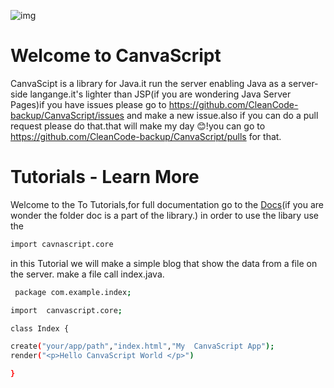 
![img](https://upload.wikimedia.org/wikipedia/commons/0/01/CanvaScript.png "a tite")
# Welcome to CanvaScript
CanvaScipt is a library for Java.it run the server enabling Java as a server-side langange.it's lighter than JSP(if you are wondering Java Server Pages)if you have issues please go to
https://github.com/CleanCode-backup/CanvaScript/issues
and make a new issue.also if you can  do a pull request please do that.that will make my day 😊!you can go to
https://github.com/CleanCode-backup/CanvaScript/pulls for that.
# Tutorials - Learn More 
Welcome to the To Tutorials,for full documentation go to the <a href="Docs.md">Docs</a>(if you are wonder the folder doc is a part of the library.) 
in order to use the libary use the  
```sh 
import cavnascript.core
```

in this Tutorial we will make a simple blog that show the data from a file on the server.
make a file call index.java.

```sh
 package com.example.index;

import  canvascript.core;

class Index {

create("your/app/path","index.html","My  CanvaScript App");
render("<p>Hello CanvaScript World </p>")

}
```
